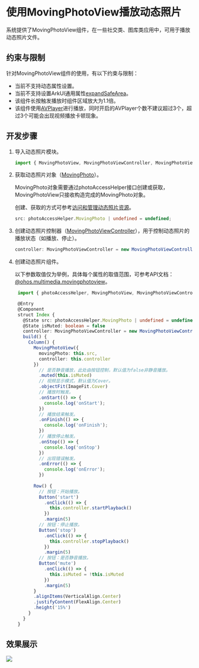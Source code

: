# 使用MovingPhotoView播放动态照片

系统提供了MovingPhotoView组件，在一些社交类、图库类应用中，可用于播放动态照片文件。

## 约束与限制

针对MovingPhotoView组件的使用，有以下约束与限制：

- 当前不支持动态属性设置。
- 当前不支持设置ArkUI通用属性[expandSafeArea](../../reference/apis-arkui/arkui-ts/ts-universal-attributes-expand-safe-area.md#expandsafearea)。
- 该组件长按触发播放时组件区域放大为1.1倍。
- 该组件使用[AVPlayer](../../reference/apis-media-kit/js-apis-media.md#avplayer9)进行播放，同时开启的AVPlayer个数不建议超过3个，超过3个可能会出现视频播放卡顿现象。

## 开发步骤

1. 导入动态照片模块。
 
   ```ts
   import { MovingPhotoView, MovingPhotoViewController, MovingPhotoViewAttribute } from '@kit.MediaLibraryKit';
   ```

2. 获取动态照片对象（[MovingPhoto](../../reference/apis-media-library-kit/js-apis-photoAccessHelper.md#movingphoto12)）。

   MovingPhoto对象需要通过photoAccessHelper接口创建或获取，MovingPhotoView只接收构造完成的MovingPhoto对象。

   创建、获取的方式可参考[访问和管理动态照片资源](photoAccessHelper-movingphoto.md)。

   ```ts
   src: photoAccessHelper.MovingPhoto | undefined = undefined;
   ```

3. 创建动态照片控制器（[MovingPhotoViewController](../../reference/apis-media-library-kit/ohos-multimedia-movingphotoview.md#movingphotoviewcontroller)），用于控制动态照片的播放状态（如播放、停止）。

   ```ts
   controller: MovingPhotoViewController = new MovingPhotoViewController();
   ```

4. 创建动态照片组件。

   以下参数取值仅为举例，具体每个属性的取值范围，可参考API文档：[@ohos.multimedia.movingphotoview](../../reference/apis-media-library-kit/ohos-multimedia-movingphotoview.md)。

   ```ts
    import { photoAccessHelper, MovingPhotoView, MovingPhotoViewController, MovingPhotoViewAttribute } from '@kit.MediaLibraryKit';

    @Entry
    @Component
    struct Index {
      @State src: photoAccessHelper.MovingPhoto | undefined = undefined
      @State isMuted: boolean = false
      controller: MovingPhotoViewController = new MovingPhotoViewController();
      build() {
        Column() {
          MovingPhotoView({
            movingPhoto: this.src,
            controller: this.controller
          })
            // 是否静音播放，此处由按钮控制，默认值为false非静音播放。
            .muted(this.isMuted)
            // 视频显示模式，默认值为Cover。
            .objectFit(ImageFit.Cover)
            // 播放时触发。
            .onStart(() => {
              console.log('onStart');
            })
            // 播放结束触发。
            .onFinish(() => {
              console.log('onFinish');
            })
            // 播放停止触发。
            .onStop(() => {
              console.log('onStop')
            })
            // 出现错误触发。
            .onError(() => {
              console.log('onError');
            })
    
          Row() {
            // 按钮：开始播放。
            Button('start')
              .onClick(() => {
                this.controller.startPlayback()
              })
              .margin(5)
            // 按钮：停止播放。
            Button('stop')
              .onClick(() => {
                this.controller.stopPlayback()
              })
              .margin(5)
            // 按钮：是否静音播放。
            Button('mute')
              .onClick(() => {
                this.isMuted = !this.isMuted
              })
              .margin(5)
          }
          .alignItems(VerticalAlign.Center)
          .justifyContent(FlexAlign.Center)
          .height('15%')
        }
      }
    }
   ```

## 效果展示

![](figures/moving-photo-view.gif)
